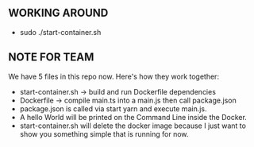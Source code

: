 ## WORKING AROUND
* sudo ./start-container.sh
  
## NOTE FOR TEAM

We have 5 files in this repo now. Here's how they work together:
* start-container.sh -> build and run Dockerfile dependencies
* Dockerfile -> compile main.ts into a main.js then call package.json
* package.json is called via start yarn and execute main.js.
* A hello World will be printed on the Command Line inside the Docker.
* start-container.sh will delete the docker image because I just want to show you something simple that is running for now.
